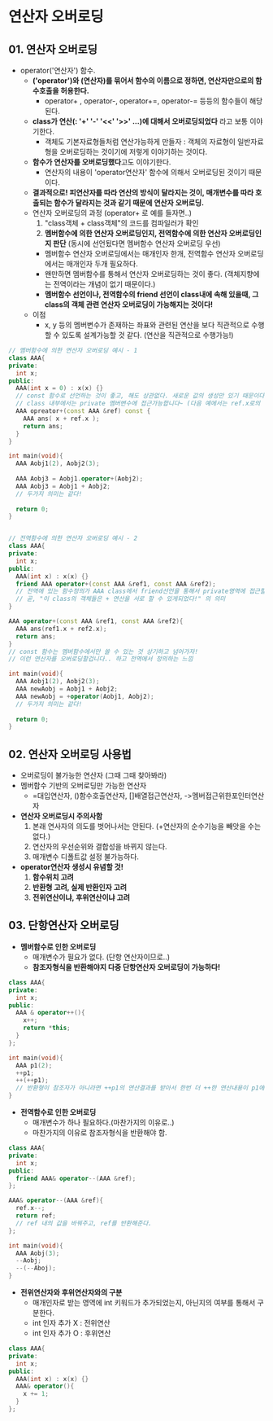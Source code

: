 # 연산자 오버로딩

## 01. 연산자 오버로딩
  - operator('연산자') 함수.
    - **('operator')와 (연산자)를 묶어서 함수의 이름으로 정하면, 연산자만으로의 함수호출을 허용한다.**
      - operator+ , operator-, operator+=, operator-= 등등의 함수들이 해당된다.
    - **class가 연산(: '+' '-' '<<' '>>' ...)에 대해서 오버로딩되었다** 라고 보통 이야기한다.
      - 객체도 기본자료형들처럼 연산가능하게 만들자 : 객체의 자료형이 일반자료형을 오버로딩하는 것이기에 저렇게 이야기하는 것이다.
    - **함수가 연산자를 오버로딩했다**고도 이야기한다.
      - 연산자의 내용이 'operator연산자' 함수에 의해서 오버로딩된 것이기 때문이다.
    - **결과적으로! 피연산자를 따라 연산의 방식이 달라지는 것이, 매개변수를 따라 호출되는 함수가 달라지는 것과 같기 때문에 연산자 오버로딩.**
    - 연산자 오버로딩의 과정 (operator+ 로 예를 들자면..)
      1. "class객체 + class객체"의 코드를 컴파일러가 확인
      2. **멤버함수에 의한 연산자 오버로딩인지, 전역함수에 의한 연산자 오버로딩인지 판단** (동시에 선언됬다면 멤버함수 연산자 오버로딩 우선)
      - 멤버함수 연산자 오버로딩에서는 매개인자 한개, 전역함수 연산자 오버로딩에서는 매개인자 두개 필요하다.
      - 왠만하면 멤버함수를 통해서 연산자 오버로딩하는 것이 좋다. (객체지향에는 전역이라는 개념이 없기 때문이다.)
      - **멤버함수 선언이나, 전역함수의 friend 선언이 class내에 속해 있을때, 그 class의 객체 관련 연산자 오버로딩이 가능해지는 것이다!**
    - 이점
      - x, y 등의 멤버변수가 존재하는 좌표와 관련된 연산을 보다 직관적으로 수행할 수 있도록 설계가능할 것 같다. (연산을 직관적으로 수행가능!)
```cpp
// 멤버함수에 의한 연산자 오버로딩 예시 - 1
class AAA{
private:
  int x;
public:
  AAA(int x = 0) : x(x) {}
  // const 함수로 선언하는 것이 좋고, 해도 상관없다. 새로운 값의 생성만 있기 때문이다.
  // class 내부에서는 private 멤버변수에 접근가능합니다~ (다음 예에서는 ref.x로의 접근..!)
  AAA opreator+(const AAA &ref) const {
    AAA ans( x + ref.x );
    return ans;
  }
}

int main(void){
  AAA Aobj1(2), Aobj2(3); 
  
  AAA Aobj3 = Aobj1.operator+(Aobj2);
  AAA Aobj3 = Aobj1 + Aobj2;
  // 두가지 의미는 같다!
  
  return 0;
}


// 전역함수에 의한 연산자 오버로딩 예시 - 2
class AAA{
private:
  int x;
public:
  AAA(int x) : x(x) {}
  friend AAA operator+(const AAA &ref1, const AAA &ref2);
  // 전역에 있는 함수정의가 AAA class에서 friend선언을 통해서 private영역에 접근할수 있도록된 것
  // 곧, "이 class의 객체들은 + 연산을 서로 할 수 있게되었다!" 의 의미
}

AAA operator+(const AAA &ref1, const AAA &ref2){
  AAA ans(ref1.x + ref2.x);
  return ans;
}
// const 함수는 멤버함수에서만 쓸 수 있는 것 상기하고 넘어가자!
// 이런 연산자를 오버로딩할겁니다.. 하고 전역에서 정의하는 느낌

int main(void){
  AAA Aobj1(2), Aobj2(3);
  AAA newAobj = Aobj1 + Aobj2;
  AAA newAobj = +operator(Aobj1, Aobj2);
  // 두가지 의미는 같다!
  
  return 0;
}
```
## 02. 연산자 오버로딩 사용법
  - 오버로딩이 불가능한 연산자 (그때 그때 찾아봐라)
  - 멤버함수 기반의 오버로딩만 가능한 연산자
    - =대입연산자, ()함수호출연산자, []배열접근연산자, ->멤버접근위한포인터연산자
  - **연산자 오버로딩시 주의사함**
    1. 본래 연사자의 의도를 벗어나서는 안된다. (+연산자의 순수기능을 빼앗을 수는 없다.)
    2. 연산자의 우선순위와 결합성을 바뀌지 않는다.
    3. 매개변수 디폴트값 설정 불가능하다.
  - **operator연산자 생성시 유념할 것!**
    1. **함수위치 고려** 
    2. **반환형 고려, 실제 반환인자 고려**
    3. **전위연산이냐, 후위연산이냐 고려** 
    

## 03. 단항연산자 오버로딩
  - **멤버함수로 인한 오버로딩**
    - 매개변수가 필요가 없다. (단항 연산자이므로..)
    - **참조자형식을 반환해야지 다중 단항연산자 오버로딩이 가능하다!**
```cpp
class AAA{
private:
  int x;
public:
  AAA & operator++(){
    x++;
    return *this;
  }
};

int main(void){
  AAA p1(2);
  ++p1;
  ++(++p1);
  // 반환형이 참조자가 아니라면 ++p1의 연산결과를 받아서 한번 더 ++한 연산내용이 p1에 반영될 수 없다. 
}
```
  - **전역함수로 인한 오버로딩**
    - 매개변수가 하나 필요하다.(마찬가지의 이유로..)
    - 마찬가지의 이유로 참조자형식을 반환해야 함.
```cpp
class AAA{
private:
  int x;
public:
  friend AAA& operator--(AAA &ref);
};

AAA& operator--(AAA &ref){
  ref.x--;
  return ref;
  // ref 내의 값을 바꿔주고, ref를 반환해준다.
};

int main(void){
  AAA Aobj(3);
  --Aobj;
  --(--Aboj);
}
```

  - **전위연산자와 후위연산자와의 구분**
    - 매개인자로 받는 영역에 int 키워드가 추가되었는지, 아닌지의 여부를 통해서 구분한다.
    - int 인자 추가 X : 전위연산
    - int 인자 추가 O : 후위연산
```cpp
class AAA{
private:
  int x;
public:
  AAA(int x) : x(x) {}
  AAA& operator(){
    x += 1;
  }
};  


```
    
    
    










